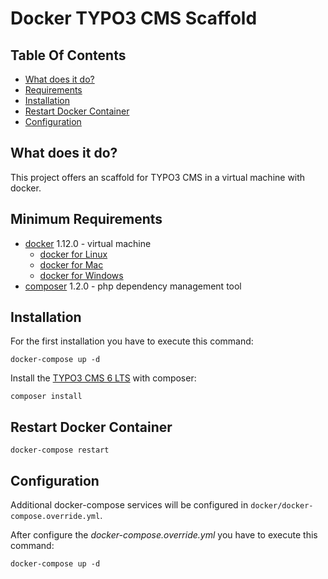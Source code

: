 # Docker TYPO3 CMS Scaffold

## Table Of Contents
- [What does it do?](#What-does-it-do)
- [Requirements](#Requirements)
- [Installation](#Installation)
- [Restart Docker Container](#Restart)
- [Configuration](#Configuration)

## <a name="What-does-it-do"></a>What does it do?
This project offers an scaffold for TYPO3 CMS in a virtual machine with docker.

## <a name="Requirements"></a>Minimum Requirements

- [docker](https://www.docker.com) 1.12.0 - virtual machine
    - [docker for Linux](https://docs.docker.com/engine/getstarted/)
    - [docker for Mac](https://docs.docker.com/docker-for-mac/)
    - [docker for Windows](https://docs.docker.com/docker-for-windows/)
- [composer](https://getcomposer.org/) 1.2.0 - php dependency management tool

## <a name="Installation"></a>Installation
For the first installation you have to execute this command:
```
docker-compose up -d
```
Install the [TYPO3 CMS 6 LTS](https://composer.typo3.org/) with composer:
```
composer install
```

## <a name="Restart"></a>Restart Docker Container
```
docker-compose restart
```

## <a name="Configuration"></a>Configuration
Additional docker-compose services will be configured in `docker/docker-compose.override.yml`.

After configure the *docker-compose.override.yml* you have to execute this command:
```
docker-compose up -d
```
